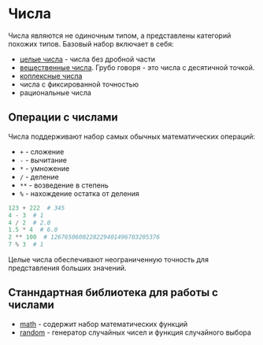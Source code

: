 # Числа

Числа являются не одиночным типом, а представлены категорий похожих типов. Базовый набор включает в себя:

* [целые числа](./INTEGERS.md) - числа без дробной части
* [вещественные числа](./FLOATS.md). Грубо говоря - это числа с десятичной точкой.
* [коплексные числа](./COMPLEX.md)
* числа с фиксированной точностью
* рациональные числа

## Операции с числами
Числа поддерживают набор самых обычных математических операций:

* `+` - сложение
* `-` - вычитание
* `*` - умножение
* `/` - деление
* `**` - возведение в степень
* `%` - нахождение остатка от деления

```python
123 + 222  # 345
4 - 3  # 1
4 / 2  # 2.0
1.5 * 4  # 6.0
2 ** 100  # 1267650600228229401496703205376
7 % 3  # 1
```

Целые числа обеспечивают неограниченную точность для представления больших значений.

## Станндартная библиотека для работы с числами

* [math](../../stl/MATH.md) - содержит набор математических функций
* [random](../../stl/RANDOM.md) - генератор случайных чисел и функция случайного выбора
